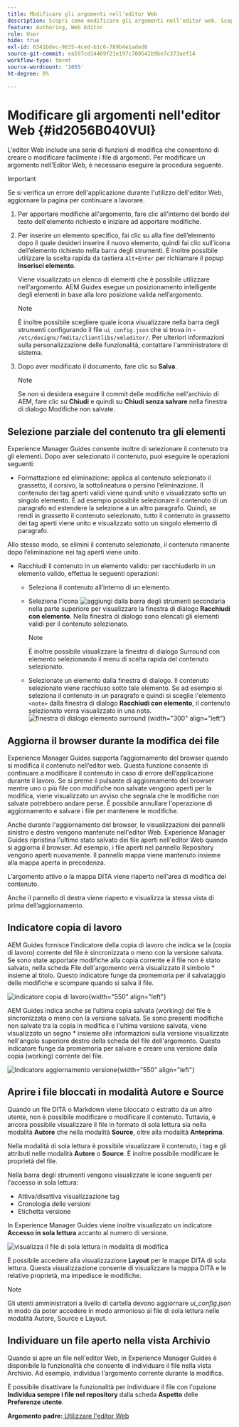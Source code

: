 ```yaml
---
title: Modificare gli argomenti nell'editor Web
description: Scopri come modificare gli argomenti nell’editor web. Scopri le varie funzioni di modifica per modificare i file degli argomenti in AEM Guides.
feature: Authoring, Web Editor
role: User
hide: true
exl-id: 0341bdec-9635-4ced-b1c6-789b4e1aded8
source-git-commit: ea597cd14469f21e197c700542b9be7c373aef14
workflow-type: tm+mt
source-wordcount: '1055'
ht-degree: 0%

---
```


# Modificare gli argomenti nell&#39;editor Web {#id2056B040VUI}

L&#39;editor Web include una serie di funzioni di modifica che consentono di creare o modificare facilmente i file di argomenti. Per modificare un argomento nell&#39;Editor Web, è necessario eseguire la procedura seguente.

>[!IMPORTANT]
>
> Se si verifica un errore dell&#39;applicazione durante l&#39;utilizzo dell&#39;editor Web, aggiornare la pagina per continuare a lavorare.

1. Per apportare modifiche all&#39;argomento, fare clic all&#39;interno del bordo del testo dell&#39;elemento richiesto e iniziare ad apportare modifiche.

1. Per inserire un elemento specifico, fai clic su alla fine dell’elemento dopo il quale desideri inserire il nuovo elemento, quindi fai clic sull’icona dell’elemento richiesto nella barra degli strumenti. È inoltre possibile utilizzare la scelta rapida da tastiera `Alt+Enter` per richiamare il popup **Inserisci elemento**.

   Viene visualizzato un elenco di elementi che è possibile utilizzare nell&#39;argomento. AEM Guides esegue un posizionamento intelligente degli elementi in base alla loro posizione valida nell’argomento.

   >[!NOTE]
   >
   > È inoltre possibile scegliere quale icona visualizzare nella barra degli strumenti configurando il file `ui_config.json` che si trova in - `/etc/designs/fmdita/clientlibs/xmleditor/`. Per ulteriori informazioni sulla personalizzazione delle funzionalità, contattare l&#39;amministratore di sistema.

1. Dopo aver modificato il documento, fare clic su **Salva**.

   >[!NOTE]
   >
   > Se non si desidera eseguire il commit delle modifiche nell&#39;archivio di AEM, fare clic su **Chiudi** e quindi su **Chiudi senza salvare** nella finestra di dialogo Modifiche non salvate.


## Selezione parziale del contenuto tra gli elementi

Experience Manager Guides consente inoltre di selezionare il contenuto tra gli elementi. Dopo aver selezionato il contenuto, puoi eseguire le operazioni seguenti:

- Formattazione ed eliminazione: applica al contenuto selezionato il grassetto, il corsivo, la sottolineatura o persino l’eliminazione. Il contenuto dei tag aperti validi viene quindi unito e visualizzato sotto un singolo elemento. È ad esempio possibile selezionare il contenuto di un paragrafo ed estendere la selezione a un altro paragrafo. Quindi, se rendi in grassetto il contenuto selezionato, tutto il contenuto in grassetto dei tag aperti viene unito e visualizzato sotto un singolo elemento di paragrafo.

Allo stesso modo, se elimini il contenuto selezionato, il contenuto rimanente dopo l’eliminazione nei tag aperti viene unito.

- Racchiudi il contenuto in un elemento valido: per racchiuderlo in un elemento valido, effettua le seguenti operazioni:

   - Seleziona il contenuto all’interno di un elemento.
   - Seleziona l&#39;icona ![aggiungi](images/Add_icon.svg) dalla barra degli strumenti secondaria nella parte superiore per visualizzare la finestra di dialogo **Racchiudi con elemento**. Nella finestra di dialogo sono elencati gli elementi validi per il contenuto selezionato.

     >[!NOTE]
     >
     > È inoltre possibile visualizzare la finestra di dialogo Surround con elemento selezionando il menu di scelta rapida del contenuto selezionato.

   - Selezionate un elemento dalla finestra di dialogo. Il contenuto selezionato viene racchiuso sotto tale elemento. Se ad esempio si seleziona il contenuto in un paragrafo e quindi si sceglie l&#39;elemento `<note>` dalla finestra di dialogo **Racchiudi con elemento**, il contenuto selezionato verrà visualizzato in una nota.\
     ![finestra di dialogo elemento surround](./images/surround-element.png) {width="300" align="left"}

## Aggiorna il browser durante la modifica dei file

Experience Manager Guides supporta l’aggiornamento del browser quando si modifica il contenuto nell’editor web. Questa funzione consente di continuare a modificare il contenuto in caso di errore dell’applicazione durante il lavoro. Se si preme il pulsante di aggiornamento del browser mentre uno o più file con modifiche non salvate vengono aperti per la modifica, viene visualizzato un avviso che segnala che le modifiche non salvate potrebbero andare perse. È possibile annullare l&#39;operazione di aggiornamento e salvare i file per mantenere le modifiche.

Anche durante l&#39;aggiornamento del browser, le visualizzazioni dei pannelli sinistro e destro vengono mantenute nell&#39;editor Web. Experience Manager Guides ripristina l&#39;ultimo stato salvato dei file aperti nell&#39;editor Web quando si aggiorna il browser. Ad esempio, i file aperti nel pannello Repository vengono aperti nuovamente. Il pannello mappa viene mantenuto insieme alla mappa aperta in precedenza.

L&#39;argomento attivo o la mappa DITA viene riaperto nell&#39;area di modifica del contenuto.

Anche il pannello di destra viene riaperto e visualizza la stessa vista di prima dell’aggiornamento.

## Indicatore copia di lavoro

AEM Guides fornisce l’indicatore della copia di lavoro che indica se la \(copia di lavoro\) corrente del file è sincronizzata o meno con la versione salvata. Se sono state apportate modifiche alla copia corrente e il file non è stato salvato, nella scheda File dell&#39;argomento verrà visualizzato il simbolo \* insieme al titolo. Questo indicatore funge da promemoria per il salvataggio delle modifiche e scompare quando si salva il file.

![indicatore copia di lavoro](images/working-copy-text-update-indicator.png){width="550" align="left"}

AEM Guides indica anche se l’ultima copia salvata \(working\) del file è sincronizzata o meno con la versione salvata. Se sono presenti modifiche non salvate tra la copia in modifica e l&#39;ultima versione salvata, viene visualizzato un segno \* insieme alle informazioni sulla versione visualizzate nell&#39;angolo superiore destro della scheda del file dell&#39;argomento. Questo indicatore funge da promemoria per salvare e creare una versione dalla copia \(working\) corrente del file.

![Indicatore aggiornamento versione](images/version-update-indicator.png){width="550" align="left"}


## Aprire i file bloccati in modalità Autore e Source

Quando un file DITA o Markdown viene bloccato o estratto da un altro utente, non è possibile modificare o modificare il contenuto. Tuttavia, è ancora possibile visualizzare il file in formato di sola lettura sia nella modalità **Autore** che nella modalità **Source**, oltre alla modalità **Anteprima**.

Nella modalità di sola lettura è possibile visualizzare il contenuto, i tag e gli attributi nelle modalità **Autore** o **Source**. È inoltre possibile modificare le proprietà del file.

Nella barra degli strumenti vengono visualizzate le icone seguenti per l&#39;accesso in sola lettura:

- Attiva/disattiva visualizzazione tag
- Cronologia delle versioni
- Etichetta versione

In Experience Manager Guides viene inoltre visualizzato un indicatore **Accesso in sola lettura** accanto al numero di versione.

![visualizza il file di sola lettura in modalità di modifica](images/locked-file-editor.png)

È possibile accedere alla visualizzazione **Layout** per le mappe DITA di sola lettura. Questa visualizzazione consente di visualizzare la mappa DITA e le relative proprietà, ma impedisce le modifiche.

>[!NOTE]
>
> Gli utenti amministratori a livello di cartella devono aggiornare *ui_config.json* in modo da poter accedere in modo armonioso ai file di sola lettura nelle modalità Autore, Source e Layout.

## Individuare un file aperto nella vista Archivio

Quando si apre un file nell&#39;editor Web, in Experience Manager Guides è disponibile la funzionalità che consente di individuare il file nella vista Archivio. Ad esempio, individua l&#39;argomento corrente durante la modifica.

È possibile disattivare la funzionalità per individuare il file con l&#39;opzione **Individua sempre i file nel repository** dalla scheda **Aspetto** delle **Preferenze utente**.


**Argomento padre:**&#x200B;[&#x200B; Utilizzare l&#39;editor Web](web-editor.md)

